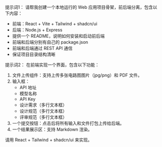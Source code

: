 提示词1：
请帮我创建一个本地运行的 Web 应用项目骨架，前后端分离，包含以下内容：
- 前端：React + Vite + Tailwind + shadcn/ui
- 后端：Node.js + Express
- 提供一个 README，说明如何安装和启动前后端
- 前端和后端分别有自己的 package.json
- 前端和后端通过 REST API 通信
- 保证项目目录结构清晰

提示词2：
在前端实现一个界面，包含以下功能：
1. 文件上传组件：支持上传多张电路图图片（jpg/png）和 PDF 文件。
2. 输入框：
   - API 地址
   - 模型名称
   - API Key
   - 设计需求（多行文本框）
   - 设计规范（多行文本框）
   - 评审规范（多行文本框）
3. 一个提交按钮：点击后将所有输入和文件打包上传给后端。
4. 一个结果展示区：支持 Markdown 渲染。

请用 React + Tailwind + shadcn/ui 来实现。

